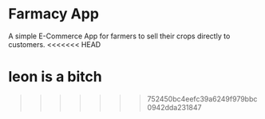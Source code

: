 # Farmacy App

A simple E-Commerce App for farmers to sell their crops directly to customers.
<<<<<<< HEAD

leon is a bitch
=======
>>>>>>> 752450bc4eefc39a6249f979bbc0942dda231847
